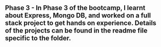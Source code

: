 ## Phase 3 - In Phase 3 of the bootcamp, I learnt about Express, Mongo DB, and worked on a full stack project to get hands on experience. Details of the projects can be found in the readme file specific to the folder.
